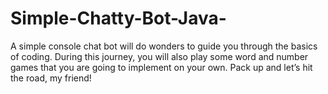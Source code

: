# Simple-Chatty-Bot-Java-
A  simple console chat bot will do wonders to guide you through the basics of coding. During this journey, you will also play some word and number games that you are going to implement on your own. Pack up and let’s hit the road, my friend!
